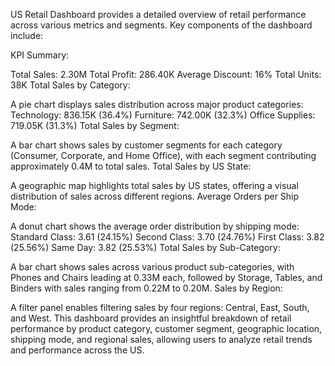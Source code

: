 US Retail Dashboard provides a detailed overview of retail performance across various metrics and segments. Key components of the dashboard include:

KPI Summary:

Total Sales: 2.30M
Total Profit: 286.40K
Average Discount: 16%
Total Units: 38K
Total Sales by Category:

A pie chart displays sales distribution across major product categories:
Technology: 836.15K (36.4%)
Furniture: 742.00K (32.3%)
Office Supplies: 719.05K (31.3%)
Total Sales by Segment:

A bar chart shows sales by customer segments for each category (Consumer, Corporate, and Home Office), with each segment contributing approximately 0.4M to total sales.
Total Sales by US State:

A geographic map highlights total sales by US states, offering a visual distribution of sales across different regions.
Average Orders per Ship Mode:

A donut chart shows the average order distribution by shipping mode:
Standard Class: 3.61 (24.15%)
Second Class: 3.70 (24.76%)
First Class: 3.82 (25.56%)
Same Day: 3.82 (25.53%)
Total Sales by Sub-Category:

A bar chart shows sales across various product sub-categories, with Phones and Chairs leading at 0.33M each, followed by Storage, Tables, and Binders with sales ranging from 0.22M to 0.20M.
Sales by Region:

A filter panel enables filtering sales by four regions: Central, East, South, and West.
This dashboard provides an insightful breakdown of retail performance by product category, customer segment, geographic location, shipping mode, and regional sales, allowing users to analyze retail trends and performance across the US.
